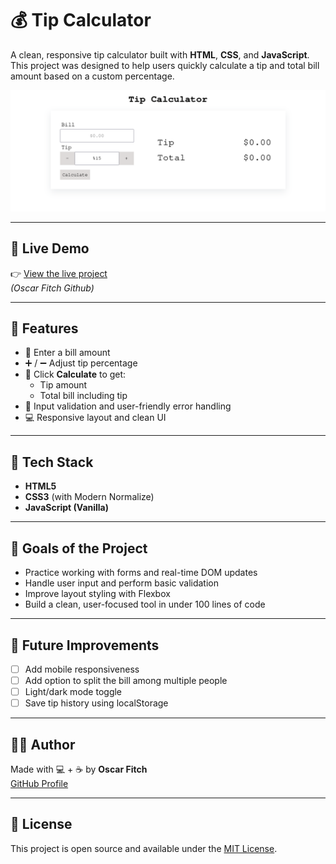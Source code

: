# 💰 Tip Calculator

A clean, responsive tip calculator built with **HTML**, **CSS**, and **JavaScript**. This project was designed to help users quickly calculate a tip and total bill amount based on a custom percentage.

![alt text](./tip-calc-screenshot.png)

---

## 🚀 Live Demo

👉 [View the live project](https://osivff.github.io/tip-calculator/)  
_(Oscar Fitch Github)_

---

## 📌 Features

- 🧾 Enter a bill amount
- ➕ / ➖ Adjust tip percentage
- 💸 Click **Calculate** to get:
  - Tip amount
  - Total bill including tip
- 🧼 Input validation and user-friendly error handling
- 💻 Responsive layout and clean UI

---

## 🧰 Tech Stack

- **HTML5**
- **CSS3** (with Modern Normalize)
- **JavaScript (Vanilla)**

---

## 🎯 Goals of the Project

- Practice working with forms and real-time DOM updates
- Handle user input and perform basic validation
- Improve layout styling with Flexbox
- Build a clean, user-focused tool in under 100 lines of code

---

## 🧠 Future Improvements

- [ ] Add mobile responsiveness
- [ ] Add option to split the bill among multiple people
- [ ] Light/dark mode toggle
- [ ] Save tip history using localStorage

---

## 👨‍💻 Author

Made with 💻 + ☕ by **Oscar Fitch**  
[GitHub Profile](https://github.com/osivff)

---

## 📄 License

This project is open source and available under the [MIT License](LICENSE).
